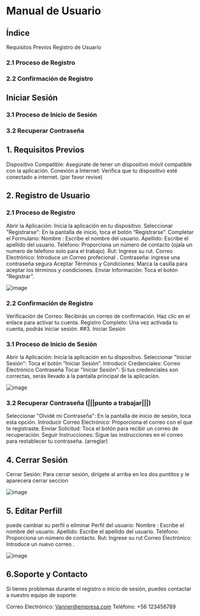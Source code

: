 # Manual de Usuario

## Índice
Requisitos Previos
Registro de Usuario
### 2.1 Proceso de Registro
### 2.2 Confirmación de Registro
## Iniciar Sesión
### 3.1 Proceso de Inicio de Sesión
### 3.2 Recuperar Contraseña

## 1. Requisitos Previos
Dispositivo Compatible: Asegúrate de tener un dispositivo móvil compatible con la aplicación.
Conexión a Internet: Verifica que tu dispositivo esté conectado a internet. (por favor revise)
## 2. Registro de Usuario
### 2.1 Proceso de Registro
Abrir la Aplicación: Inicia la aplicación en tu dispositivo.
Seleccionar "Registrarse": En la pantalla de inicio, toca el botón “Registrarse”.
Completar el Formulario:
Nombre : Escribe el nombre del usuario.
Apellido: Escribe el apellido del usuario. 
Teléfono: Proporciona un número de contacto (ojala un numero de telefono solo para el trabajo).
Rut: Ingrese su rut.
Correo Electrónico: Introduce un Correo profecional .
Contraseña: ingrese una contraseña segura
Aceptar Términos y Condiciones: Marca la casilla para aceptar los términos y condiciones.
Enviar Información: Toca el botón “Registrar”.

![image](https://github.com/user-attachments/assets/d1cdd54a-0d27-4646-83a2-9e8643ad6daf)


### 2.2 Confirmación de Registro
Verificación de Correo: Recibirás un correo de confirmación. Haz clic en el enlace para activar tu cuenta.
Registro Completo: Una vez activada tu cuenta, podrás iniciar sesión.
##3. Iniciar Sesión
### 3.1 Proceso de Inicio de Sesión
Abrir la Aplicación: Inicia la aplicación en tu dispositivo.
Seleccionar "Iniciar Sesión": Toca el botón “Iniciar Sesión”.
Introducir Credenciales:
Correo Electrónico
Contraseña
Tocar "Iniciar Sesión": Si tus credenciales son correctas, serás llevado a la pantalla principal de la aplicación.

![image](https://github.com/user-attachments/assets/a0183ebd-79b2-43de-9158-787b8b3a5e96)

### 3.2 Recuperar Contraseña (|||punto a trabajar|||)
Seleccionar "Olvidé mi Contraseña": En la pantalla de inicio de sesión, toca esta opción. 
Introducir Correo Electrónico: Proporciona el correo con el que te registraste.
Enviar Solicitud: Toca el botón para recibir un correo de recuperación.
Seguir Instrucciones: Sigue las instrucciones en el correo para restablecer tu contraseña. (arreglar)
## 4. Cerrar Sesión
Cerrar Sesión: Para cerrar sesión, dirígete al arriba en los dos puntitos y le aparecera cerrar seccion

![image](https://github.com/user-attachments/assets/7beb3269-89bb-417f-8b1c-d62d24ed2fe4)


## 5. Editar Perfill
puede cambiar su perfil o eliminar
Perfil del usuario:
Nombre : Escribe el nombre del usuario.
Apellido: Escribe el apellido del usuario. 
Teléfono: Proporciona un número de contacto.
Rut: Ingrese su rut
Correo Electrónico: Introduce un nuevo correo .

![image](https://github.com/user-attachments/assets/2b077f00-14a6-4bfe-a667-cf38ffe13906)

## 6.Soporte y Contacto
Si tienes problemas durante el registro o inicio de sesión, puedes contactar a nuestro equipo de soporte:

Correo Electrónico: Vanner@empresa.com
Teléfono: +56 123456789
